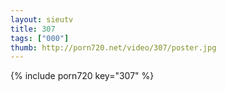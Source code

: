 ```yaml
--- 
layout: sieutv
title: 307
tags: ["000"]
thumb: http://porn720.net/video/307/poster.jpg
---
```

{% include porn720 key="307" %} 
